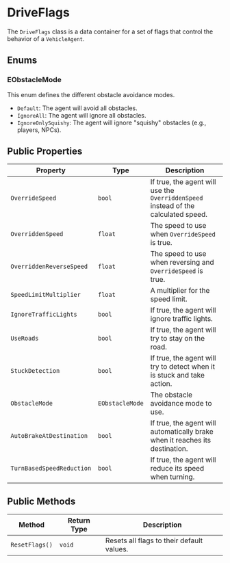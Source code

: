# DriveFlags

The `DriveFlags` class is a data container for a set of flags that control the behavior of a `VehicleAgent`.

## Enums

### EObstacleMode

This enum defines the different obstacle avoidance modes.

-   `Default`: The agent will avoid all obstacles.
-   `IgnoreAll`: The agent will ignore all obstacles.
-   `IgnoreOnlySquishy`: The agent will ignore "squishy" obstacles (e.g., players, NPCs).

## Public Properties

| Property                  | Type          | Description                                                              |
| ------------------------- | ------------- | ------------------------------------------------------------------------ |
| `OverrideSpeed`           | `bool`        | If true, the agent will use the `OverriddenSpeed` instead of the calculated speed. |
| `OverriddenSpeed`         | `float`       | The speed to use when `OverrideSpeed` is true.                           |
| `OverriddenReverseSpeed`  | `float`       | The speed to use when reversing and `OverrideSpeed` is true.             |
| `SpeedLimitMultiplier`    | `float`       | A multiplier for the speed limit.                                        |
| `IgnoreTrafficLights`     | `bool`        | If true, the agent will ignore traffic lights.                           |
| `UseRoads`                | `bool`        | If true, the agent will try to stay on the road.                         |
| `StuckDetection`          | `bool`        | If true, the agent will try to detect when it is stuck and take action.  |
| `ObstacleMode`            | `EObstacleMode` | The obstacle avoidance mode to use.                                      |
| `AutoBrakeAtDestination`  | `bool`        | If true, the agent will automatically brake when it reaches its destination. |
| `TurnBasedSpeedReduction` | `bool`        | If true, the agent will reduce its speed when turning.                   |

## Public Methods

| Method       | Return Type | Description             |
| ------------ | ----------- | ----------------------- |
| `ResetFlags()` | `void`      | Resets all flags to their default values. |
